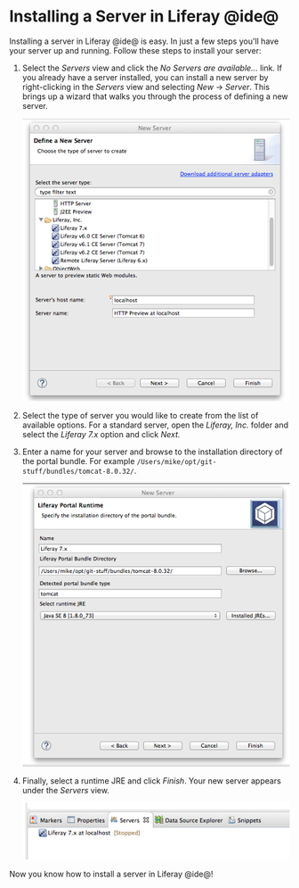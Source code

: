 # Installing a Server in Liferay @ide@

Installing a server in Liferay @ide@ is easy. In just a few steps you'll have
your server up and running. Follow these steps to install your server:

1.  Select the *Servers* view and click the *No Servers are available...* link.
    If you already have a server installed, you can install a new server by 
    right-clicking in the *Servers* view and selecting *New* &rarr; *Server*. 
    This brings up a wizard that walks you through the process of defining a new 
    server.
    
    ![Figure 1: Choose the type of server you want to create.](../../../images/define-new-server.png)
    
2.  Select the type of server you would like to create from the list of
    available options. For a standard server, open the *Liferay, Inc.* folder
    and select the *Liferay 7.x* option and click *Next.*
    
3.  Enter a name for your server and browse to the installation directory of the
    portal bundle. For example `/Users/mike/opt/git-stuff/bundles/tomcat-8.0.32/`.

    ![Figure 2: Specify the installation directory of the bundle.](../../../images/specify-directory.png)
    
4.  Finally, select a runtime JRE and click *Finish*. Your new server appears
    under the *Servers* view.
    
    ![Figure 3: Your new server appears under the *Servers* view.](../../../images/new-server-added.png)
    
Now you know how to install a server in Liferay @ide@!
